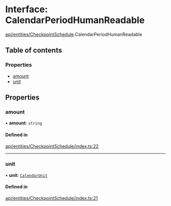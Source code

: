 # Interface: CalendarPeriodHumanReadable

[api/entities/CheckpointSchedule](../wiki/api.entities.CheckpointSchedule).CalendarPeriodHumanReadable

## Table of contents

### Properties

- [amount](../wiki/api.entities.CheckpointSchedule.CalendarPeriodHumanReadable#amount)
- [unit](../wiki/api.entities.CheckpointSchedule.CalendarPeriodHumanReadable#unit)

## Properties

### amount

• **amount**: `string`

#### Defined in

[api/entities/CheckpointSchedule/index.ts:22](https://github.com/PolymeshAssociation/polymesh-sdk/blob/07a4c5b0/src/api/entities/CheckpointSchedule/index.ts#L22)

___

### unit

• **unit**: [`CalendarUnit`](../wiki/types.CalendarUnit)

#### Defined in

[api/entities/CheckpointSchedule/index.ts:21](https://github.com/PolymeshAssociation/polymesh-sdk/blob/07a4c5b0/src/api/entities/CheckpointSchedule/index.ts#L21)
